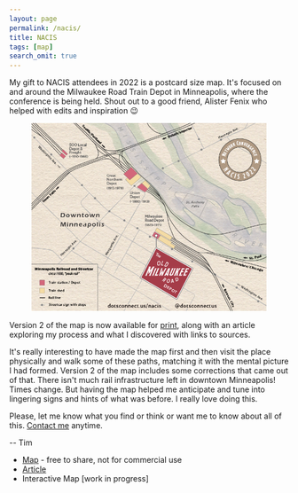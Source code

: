 ```yaml
---
layout: page
permalink: /nacis/
title: NACIS
tags: [map]
search_omit: true
---
```


<p>My gift to NACIS attendees in 2022 is a postcard size map.  It's focused on and around the Milwaukee Road Train Depot in Minneapolis, where the conference is being held.  Shout out to a good friend, Alister Fenix who helped with edits and inspiration 😉
</p>

<figure class="half">
    <a href="/files/NacisDepotv2.png"><img src="/files/NacisDepotV2.png"></a>
    <figcaption></figcaption>
</figure>

<p>Version 2 of the map is now available for <a href='/files/NacisDepotV2.pdf'>print</a>, along with an article exploring my process and what I discovered with links to sources.
</p>

<p>It's really interesting to have made the map first and then visit the place physically and walk some of these paths, matching it with the mental picture I had formed.  Version 2 of the map includes some corrections that came out of that.  There isn't much rail infrastructure left in downtown Minneapolis! Times change.  But having the map helped me anticipate and tune into lingering signs and hints of what was before.  I really love doing this.

Please, let me know what you find or think or want me to know about all of this. <a href='/'>Contact me</a> anytime.

<p>-- Tim</p>

<ul>
<li><a href='/files/NacisDepotV2.pdf'>Map</a> - free to share, not for commercial use</li>
<li><a href='/articles/footsteps/'>Article</a></li>
<li>Interactive Map [work in progress]</li>
</ul>
